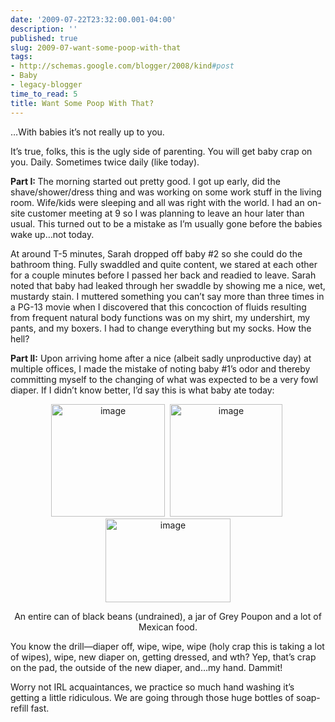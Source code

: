 ```yaml
---
date: '2009-07-22T23:32:00.001-04:00'
description: ''
published: true
slug: 2009-07-want-some-poop-with-that
tags:
- http://schemas.google.com/blogger/2008/kind#post
- Baby
- legacy-blogger
time_to_read: 5
title: Want Some Poop With That?
---
```


<p>…With babies it’s not really up to you.</p>  <p>It’s true, folks, this is the ugly side of parenting. You will get baby crap on you. Daily. Sometimes twice daily (like today).</p>  <p><strong>Part I: </strong>The morning started out pretty good. I got up early, did the shave/shower/dress thing and was working on some work stuff in the living room. Wife/kids were sleeping and all was right with the world. I had an on-site customer meeting at 9 so I was planning to leave an hour later than usual. This turned out to be a mistake as I’m usually gone before the babies wake up…not today.</p>  <p>At around T-5 minutes, Sarah dropped off baby #2 so she could do the bathroom thing. Fully swaddled and quite content, we stared at each other for a couple minutes before I passed her back and readied to leave. Sarah noted that baby had leaked through her swaddle by showing me a nice, wet, mustardy stain. I muttered something you can’t say more than three times in a PG-13 movie when I discovered that this concoction of fluids resulting from frequent natural body functions was on my shirt, my undershirt, my pants, and my boxers. I had to change everything but my socks. How the hell?</p>  <p><strong>Part II:</strong> Upon arriving home after a nice (albeit sadly unproductive day) at multiple offices, I made the mistake of noting baby #1’s odor and thereby committing myself to the changing of what was expected to be a very fowl diaper. If I didn’t know better, I’d say this is what baby ate today:</p>  <p align="center"><img alt="image" border="0" height="180" src="http://lh6.ggpht.com/_IKD9WtY5kxU/SmfZr_8nYbI/AAAAAAAAAaw/l80Kag6ahqY/image%5B12%5D.png?imgmax=800" style="border-bottom: 0px; border-left: 0px; display: inline; margin-left: 0px; border-top: 0px; margin-right: 0px; border-right: 0px;" title="image" width="182" />&#160; <img alt="image" border="0" height="180" src="http://lh3.ggpht.com/_IKD9WtY5kxU/SmfZsMNvMZI/AAAAAAAAAa0/98oSHu_5WF8/image%5B11%5D.png?imgmax=800" style="border-bottom: 0px; border-left: 0px; display: inline; margin-left: 0px; border-top: 0px; margin-right: 0px; border-right: 0px;" title="image" width="180" />&#160;<img alt="image" border="0" height="134" src="http://lh4.ggpht.com/_IKD9WtY5kxU/SmfZskdyKnI/AAAAAAAAAa4/hod_OprRuRk/image%5B16%5D.png?imgmax=800" style="border-bottom: 0px; border-left: 0px; display: inline; margin-left: 0px; border-top: 0px; margin-right: 0px; border-right: 0px;" title="image" width="200" /> </p>  <p align="center">An entire can of black beans (undrained), a jar of Grey Poupon and a lot of Mexican food.</p>  <p>You know the drill—diaper off, wipe, wipe, wipe (holy crap this is taking a lot of wipes), wipe, new diaper on, getting dressed, and wth? Yep, that’s crap on the pad, the outside of the new diaper, and…my hand. Dammit!</p>  <p>Worry not IRL acquaintances, we practice so much hand washing it’s getting a little ridiculous. We are going through those huge bottles of soap-refill fast.</p>